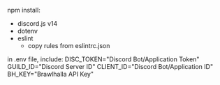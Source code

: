 npm install:
- discord.js v14
- dotenv
- eslint
    - copy rules from eslintrc.json

in .env file, include:
DISC_TOKEN="Discord Bot/Application Token"
GUILD_ID="Discord Server ID"
CLIENT_ID="Discord Bot/Application ID"
BH_KEY="Brawlhalla API Key"